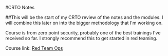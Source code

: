 #CRTO Notes

##This will be the start of my CRTO review of the notes and the modules. I will combine this later on into the bigger methodology that I'm working on.

Course is from zero point security, probably one of the best trainings I've received so far. I strongly recommend this to get started in red teaming. 

Course link: [Red Team Ops](https://training.zeropointsecurity.co.uk/courses/red-team-ops)
